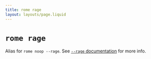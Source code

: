 ```yaml
---
title: rome rage
layout: layouts/page.liquid
---
```


# `rome rage`

Alias for `rome noop --rage`. See [`--rage` documentation](/docs/cli/debugging#--rage) for more info.
